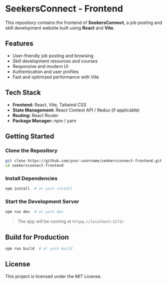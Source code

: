 # SeekersConnect - Frontend

This repository contains the frontend of **SeekersConnect**, a job posting and skill development website built using **React** and **Vite**.

## Features
- User-friendly job posting and browsing
- Skill development resources and courses
- Responsive and modern UI
- Authentication and user profiles
- Fast and optimized performance with Vite

## Tech Stack
- **Frontend:** React, Vite, Tailwind CSS
- **State Management:** React Context API / Redux (if applicable)
- **Routing:** React Router
- **Package Manager:** npm / yarn

## Getting Started
### Clone the Repository
```bash
git clone https://github.com/your-username/seekersconnect-frontend.git
cd seekersconnect-frontend
```

### Install Dependencies
```bash
npm install  # or yarn install
```

### Start the Development Server
```bash
npm run dev  # or yarn dev
```
> The app will be running at `httpq://localhost:5173/`

## Build for Production
```bash
npm run build  # or yarn build
```
## License
This project is licensed under the MIT License.